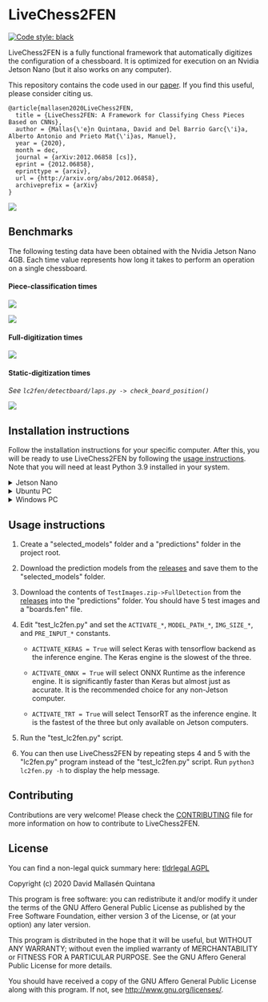 # LiveChess2FEN

[![Code style: black](https://img.shields.io/badge/code%20style-black-000000.svg)](https://github.com/psf/black)

LiveChess2FEN is a fully functional framework that automatically digitizes the
configuration of a chessboard. It is optimized for execution on an Nvidia
Jetson Nano (but it also works on any computer).

This repository contains the code used in our
[paper](https://arxiv.org/abs/2012.06858). If you find this useful, please
consider citing us.

~~~
@article{mallasen2020LiveChess2FEN,
  title = {LiveChess2FEN: A Framework for Classifying Chess Pieces Based on CNNs},
  author = {Mallas{\'e}n Quintana, David and Del Barrio Garc{\'i}a, Alberto Antonio and Prieto Mat{\'i}as, Manuel},
  year = {2020},
  month = dec,
  journal = {arXiv:2012.06858 [cs]},
  eprint = {2012.06858},
  eprinttype = {arxiv},
  url = {http://arxiv.org/abs/2012.06858},
  archiveprefix = {arXiv}
}
~~~

![](docs/complete_method.png)

## Benchmarks

The following testing data have been obtained with the Nvidia Jetson
Nano 4GB. Each time value represents how long it takes to perform an
operation on a single chessboard.

#### Piece-classification times

![](docs/runtime_vs_accuracy_wfront.png)

![](docs/piece_classification_times.png)

#### Full-digitization times

![](docs/full_digitization_times_summary.png)

#### Static-digitization times

_See `lc2fen/detectboard/laps.py -> check_board_position()`_

![](docs/static_digitization_times_summary.png)

## Installation instructions

Follow the installation instructions for your specific computer.
After this, you will be ready to use LiveChess2FEN by following 
the [usage instructions](#usage-instructions). Note that you will
need at least Python 3.9 installed in your system.

<details><summary>Jetson Nano</summary><p>

Instructions for JetPack 4.6 are presented below. If you run into any problems,
see the [Troubleshooting](#troubleshooting) section. You can find a list of the python packages required in the `requirements.txt` file.

1. Install [tensorflow for Jetson Nano](https://forums.developer.nvidia.com/t/official-tensorflow-for-jetson-nano/71770):

    ~~~
    sudo apt-get update
    sudo apt-get install -y python3-pip pkg-config
    sudo apt-get install -y libhdf5-serial-dev hdf5-tools libhdf5-dev zlib1g-dev zip libjpeg8-dev liblapack-dev libblas-dev gfortran
    sudo ln -s /usr/include/locale.h /usr/include/xlocale.h
    sudo pip3 install --verbose 'protobuf<4' 'Cython<3'
    sudo wget --no-check-certificate https://developer.download.nvidia.com/compute/redist/jp/v461/tensorflow/tensorflow-2.7.0+nv22.1-cp36-cp36m-linux_aarch64.whl
    sudo pip3 install --verbose tensorflow-2.7.0+nv22.1-cp36-cp36m-linux_aarch64.whl
    ~~~
        
2. Install ONNX Runtime

    Download the .whl file from [here](https://nvidia.box.com/s/bfs688apyvor4eo8sf3y1oqtnarwafww) and run

    ~~~
    sudo pip3 install onnxruntime_gpu-1.8.0-cp36-cp36m-linux_aarch64.whl
    ~~~

3. Install OpenCV 4.5 with CUDA enabled. To do so, download and execute
[this script](https://github.com/AastaNV/JEP/blob/b5209e3edfad0f3f6b33e0cbc7e15ca3a49701cf/script/install_opencv4.5.0_Jetson.sh). Warning: this process will take some time and
you may need to increase the swap space with `jtop`.

4. If you plan on [converting ONNX models to TensorRT](https://docs.nvidia.com/deeplearning/tensorrt/quick-start-guide/index.html#convert-onnx-engine), add the following lines
to the `.bashrc` file to access `trtexec`:

    ~~~
    export PATH=$PATH:/usr/src/tensorrt/bin
    ~~~

    Then, you can run `trtexec --onnx=model.onnx --saveEngine=model.trt` to convert an ONNX model to a TensorRT engine.

5. Install the rest of the required packages:

    ~~~
    sudo pip3 install -r requirements.txt
    ~~~


### Utilities

- You can also install [jtop](https://github.com/rbonghi/jetson_stats) to
monitor the usage of the Jetson Nano. To install, run

    ~~~
    sudo pip3 install -U jetson-stats
    ~~~

    and reboot the Jetson Nano. You can execute it by running `jtop`.

### Troubleshooting

- To upgrade CMake, download
[CMake 3.14.7](https://cmake.org/files/v3.14/cmake-3.14.7.tar.gz) and run
    
    ~~~
    tar -zxvf cmake-3.14.7.tar.gz
    cd cmake-3.14.7
    sudo apt-get install libcurl4-openssl-dev
    sudo ./bootstrap
    sudo make
    sudo make install
    cmake --version
    ~~~

- To install [protobuf](https://github.com/protocolbuffers/protobuf/blob/master/src/README.md) download [protobuf 3.17.3](https://github.com/protocolbuffers/protobuf/releases/download/v3.17.3/protobuf-cpp-3.17.3.tar.gz) and run
    ~~~
    tar -zxvf protobuf-cpp-3.17.3.tar.gz
    cd protobuf-3.17.3
    ./configure
    make
    sudo make install
    sudo ldconfig
    ~~~

- If you get the error `ImportError: /usr/lib/aarch64-linux-gnu/libgomp.so.1: cannot allocate memory in static TLS block`, run

    ~~~
    export LD_PRELOAD=/usr/lib/aarch64-linux-gnu/libgomp.so.1
    ~~~

    In order to permanently fix the error, add that line to the end of your
    `~/.bashrc` file.

- If you get the error `Illegal instruction (core dumped)`, run

    ~~~
    export OPENBLAS_CORETYPE=ARMV8
    ~~~

    In order to permanently fix the error, add that line to the end of your
    `~/.bashrc` file.

- If you get the
error `error: command 'aarch64-linux-gnu-gcc' failed with exit status 1`, run

    ~~~
    sudo apt-get install python3-dev
    ~~~

- If you cannot install `pycuda` because it doesn't find `cuda.h`, run

    ~~~
    export CPATH=$CPATH:/usr/local/cuda-10.2/targets/aarch64-linux/include
    export LIBRARY_PATH=$LIBRARY_PATH:/usr/local/cuda-10.2/targets/aarch64-linux/lib
    ~~~

    In order to permanently fix the error, add those lines to the end of your
    `~/.bashrc` file.

- In any case, if you find that there is a library missing, you can try to install
it using pip or google how to install it on the Jetson Nano.

</p></details>

<details><summary>Ubuntu PC</summary><p>

Installation instructions for Ubuntu (22.04) are presented below. Other Linux distributions should be similar.

1. First clone the repository and `cd` into it:
    ~~~
    git clone https://github.com/davidmallasen/LiveChess2FEN.git
    cd LiveChess2FEN
    ~~~

2. Create a python virtual environment, activate it and upgrade pip:
    ~~~
    python -m venv venv
    source venv/bin/activate
    pip install --upgrade pip
    ~~~
    You will have to activate the virtual environment every time you want to use LiveChess2FEN.

3. Install the required python packages:
    ~~~
    pip install -r requirements_pc.txt
    ~~~
    This should include the following packages:
    - NumPy
    - OpenCV4
    - Matplotlib
    - Scikit-learn
    - Pillow
    - Pyclipper
    - Tqdm
    
    Also, depending on the inference engine you want to use, install the following dependencies:
    - Keras with tensorflow backend.
    - ONNX Runtime.
    - (Optional) TensorRT and PyCUDA.

</p></details>

<details><summary>Windows PC</summary><p>

Installation instructions for a Windows computer are presented below. 

1. First, install Python 3.10 from Microsoft Store. It is important NOT to
install Python 3.11 instead as
it would create dependency (`numpy`) issues when we later install `onnxruntime` and `tensorflow==2.12.0`.

2. Then make sure your pip is up to date by running the following command in
Windows PowerShell:

    `pip install --upgrade pip`

3. If you see any warning about some directory not on PATH, follow [this](https://stackoverflow.com/questions/49966547/pip-10-0-1-warning-consider-adding-this-directory-to-path-or/51165784#51165784)
and restart the computer to resolve it.

4. In order to successfully install `tensorflow`, you need to first [enable
long paths](https://learn.microsoft.com/en-us/windows/win32/fileio/maximum-file-path-limitation?tabs=powershell#enable-long-paths-in-windows-10-version-1607-and-later). To do
so, open another PowerShell as administrator and run the following command:

    `New-ItemProperty -Path "HKLM:\SYSTEM\CurrentControlSet\Control\FileSystem" -Name "LongPathsEnabled" -Value 1 -PropertyType DWORD -Force`

5. Now you can install all the relevant packages by running the following
commands in Windows PowerShell:

    ```
    pip install numpy
    pip install opencv-python
    pip install chess
    pip install tensorflow==2.12.0
    pip install onnxruntime
    pip install matplotlib
    pip install pyclipper
    pip install scikit-learn
    pip install tqdm
    pip install pandas
    pip install onnx
    pip install tf2onnx
    pip install pytest
    ```

    Note: the above commands would install all the latest-possible versions of
    the required packages (it was found that there might not be any
    restrictions on the versions of non`tensorflow` packages). Alternatively, you could use the
    "requirements_pc.txt" file (`pip install -r requirements_pc.txt`) to
    install the specific versions that have been
    tested to be 100% working.

6. Finally, in order to successfully import `tensorflow`, you also need to
install a Microsoft Visual C++ Redistributable package from
[here](https://learn.microsoft.com/en-us/cpp/windows/latest-supported-vc-redist?view=msvc-170).
If you are using Windows 11 ([Windows 11 only has the 64-bit version](https://www.intowindows.com/where-can-i-download-windows-11-32-bit-iso/)), you can simply download and install
[this](https://aka.ms/vs/17/release/vc_redist.x64.exe).

</p></details>

## Usage instructions

1. Create a "selected_models" folder and a "predictions" folder in the project
root.

2. Download the prediction models from the 
 [releases](https://github.com/davidmallasen/LiveChess2FEN/releases)
 and save them to the "selected_models" folder.
 
3. Download the contents of `TestImages.zip->FullDetection` from the
[releases](https://github.com/davidmallasen/LiveChess2FEN/releases) into the
"predictions" folder. You should have 5 test images and a "boards.fen" file.

4. Edit "test_lc2fen.py" and set the `ACTIVATE_*`, `MODEL_PATH_*`,
 `IMG_SIZE_*`, and `PRE_INPUT_*` constants.

   - `ACTIVATE_KERAS = True` will select Keras with tensorflow backend as the
   inference engine. The Keras engine is the slowest of the three.

   - `ACTIVATE_ONNX = True` will select ONNX Runtime as the inference engine.
   It is significantly faster than Keras but almost just as accurate. It is the
   recommended choice for any non-Jetson computer.
   
   - `ACTIVATE_TRT = True` will select TensorRT as the inference engine. It is
   the fastest of the three but only available on Jetson computers.

5. Run the "test_lc2fen.py" script.

6. You can then use LiveChess2FEN by repeating steps 4 and 5 with the
"lc2fen.py" program instead of the "test_lc2fen.py" script. Run
`python3 lc2fen.py -h` to display the help message.

## Contributing

Contributions are very welcome! Please check the 
[CONTRIBUTING](CONTRIBUTING.md) file for more information on how to
 contribute to LiveChess2FEN.

## License

You can find a non-legal quick summary here: [tldrlegal AGPL](https://tldrlegal.com/license/gnu-affero-general-public-license-v3-(agpl-3.0))

Copyright (c) 2020 David Mallasén Quintana

This program is free software: you can redistribute it and/or modify it
under the terms of the GNU Affero General Public License as published by
the Free Software Foundation, either version 3 of the License, or
(at your option) any later version.

This program is distributed in the hope that it will be useful,
but WITHOUT ANY WARRANTY; without even the implied warranty of
MERCHANTABILITY or FITNESS FOR A PARTICULAR PURPOSE.  See the
GNU Affero General Public License for more details.

You should have received a copy of the GNU Affero General Public License
along with this program.  If not, see <http://www.gnu.org/licenses/>.
